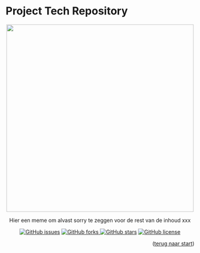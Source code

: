 <h1 id="start">Project Tech Repository</h1>

<section align="center">
  <img src="https://i.postimg.cc/pr34hyrb/meme.png" width="500">
  <p>Hier een meme om alvast sorry te zeggen voor de rest van de inhoud xxx </p>
</section>

<section align="center">
<a href="https://github.com/daniquemois/sturdy-broccoli/issues"><img alt="GitHub issues" src="https://img.shields.io/github/issues/daniquemois/sturdy-broccoli"></a>
<a href="https://github.com/daniquemois/sturdy-broccoli/network"><img alt="GitHub forks" src="https://img.shields.io/github/forks/daniquemois/sturdy-broccoli"</a>
<a href="https://github.com/daniquemois/sturdy-broccoli/stargazers"><img alt="GitHub stars" src="https://img.shields.io/github/stars/daniquemois/sturdy-broccoli"></a>
<a href="https://github.com/daniquemois/sturdy-broccoli/blob/main/LICENSE"><img alt="GitHub license" src="https://img.shields.io/github/license/daniquemois/sturdy-broccoli"></a>
  </section>



<p align="right">(<a href="#start">terug naar start</a>)</p>
